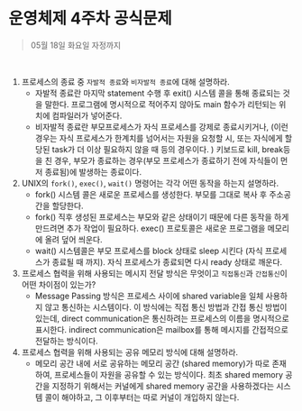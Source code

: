 # 운영체제 4주차 공식문제

> 05월 18일 화요일 자정까지

<br>

1. 프로세스의 종료 중 `자발적 종료`와 `비자발적 종료`에 대해 설명하라.
   - 자발적 종료란 마지막 statement 수행 후 exit() 시스템 콜을 통해 종료되는 것을 말한다. 프로그램에 명시적으로 적어주지 않아도 main 함수가 리턴되는 위치에 컴파일러가 넣어준다.
   - 비자발적 종료란 부모프로세스가 자식 프로세스를 강제로 종료시키거나,  (이런 경우는 자식 프로세스가 한계치를 넘어서는 자원을 요청할 시, 또는 자식에게 할당된 task가 더 이상 필요하지 않을 때 등의 경우이다. ) 키보드로 kill, break등을 친 경우, 부모가 종료하는 경우(부모 프로세스가 종료하기 전에 자식들이 먼저 종료됨)에 발생하는 종료이다.
2. UNIX의 `fork()`, `exec()`, `wait()` 명령어는 각각 어떤 동작을 하는지 설명하라.
   - fork() 시스템 콜은 새로운 프로세스를 생성한다. 부모를 그대로 복사 후 주소공간을 할당한다.
   - fork() 직후 생성된 프로세스는 부모와 같은 상태이기 때문에 다른 동작을 하게 만드려면 추가 작업이 필요하다. exec() 프로토콜은 새로운 프로그램을 메모리에 올려 덮어 씌운다.
   - wait() 시스템콜은 부모 프로세스를 block 상태로 sleep 시킨다 (자식 프로세스가 종료될 때 까지). 자식 프로세스가 종료되면 다시 ready 상태로 깨운다.
3. 프로세스 협력을 위해 사용되는 메시지 전달 방식은 무엇이고 `직접통신`과 `간접통신`이 어떤 차이점이 있는가?
   - Message Passing 방식은 프로세스 사이에 shared variable을 일체 사용하지 않고 통신하는 시스템이다. 이 방식에는 직접 통신 방법과 간접 통신 방법이 있는데, direct communication은 통신하려는 프로세스의 이름을 명시적으로 표시한다. indirect communication은 mailbox를 통해 메시지를 간접적으로 전달하는 방식이다.
4. 프로세스 협력을 위해 사용되는 공유 메모리 방식에 대해 설명하라.
   - 메모리 공간 내에 서로 공유하는 메모리 공간 (shared memory)가 따로 존재하여, 프로세스들이 자원을 공유할 수 있는 방식이다. 최초 shared memory 공간을 지정하기 위해서는 커널에게 shared memory 공간을 사용하겠다는 시스템 콜이 해야하고, 그 이후부터는 따로 커널이 개입하지 않는다.

